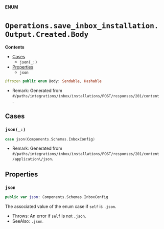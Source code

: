 **ENUM**

# `Operations.save_inbox_installation.Output.Created.Body`

**Contents**

- [Cases](#cases)
  - `json(_:)`
- [Properties](#properties)
  - `json`

```swift
@frozen public enum Body: Sendable, Hashable
```

- Remark: Generated from `#/paths/integrations/inbox/installations/POST/responses/201/content`.

## Cases
### `json(_:)`

```swift
case json(Components.Schemas.InboxConfig)
```

- Remark: Generated from `#/paths/integrations/inbox/installations/POST/responses/201/content/application\/json`.

## Properties
### `json`

```swift
public var json: Components.Schemas.InboxConfig
```

The associated value of the enum case if `self` is `.json`.

- Throws: An error if `self` is not `.json`.
- SeeAlso: `.json`.

